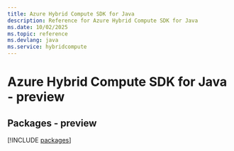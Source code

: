 ```yaml
---
title: Azure Hybrid Compute SDK for Java
description: Reference for Azure Hybrid Compute SDK for Java
ms.date: 10/02/2025
ms.topic: reference
ms.devlang: java
ms.service: hybridcompute
---
```

# Azure Hybrid Compute SDK for Java - preview
## Packages - preview
[!INCLUDE [packages](hybrid-compute-index.md)]